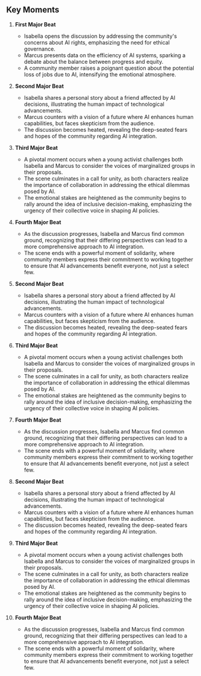 ## Key Moments
1. **First Major Beat**
   - Isabella opens the discussion by addressing the community's concerns about AI rights, emphasizing the need for ethical governance.
   - Marcus presents data on the efficiency of AI systems, sparking a debate about the balance between progress and equity.
   - A community member raises a poignant question about the potential loss of jobs due to AI, intensifying the emotional atmosphere.

2. **Second Major Beat**
   - Isabella shares a personal story about a friend affected by AI decisions, illustrating the human impact of technological advancements.
   - Marcus counters with a vision of a future where AI enhances human capabilities, but faces skepticism from the audience.
   - The discussion becomes heated, revealing the deep-seated fears and hopes of the community regarding AI integration.

3. **Third Major Beat**
   - A pivotal moment occurs when a young activist challenges both Isabella and Marcus to consider the voices of marginalized groups in their proposals.
   - The scene culminates in a call for unity, as both characters realize the importance of collaboration in addressing the ethical dilemmas posed by AI.
   - The emotional stakes are heightened as the community begins to rally around the idea of inclusive decision-making, emphasizing the urgency of their collective voice in shaping AI policies. 

4. **Fourth Major Beat**
   - As the discussion progresses, Isabella and Marcus find common ground, recognizing that their differing perspectives can lead to a more comprehensive approach to AI integration. 
   - The scene ends with a powerful moment of solidarity, where community members express their commitment to working together to ensure that AI advancements benefit everyone, not just a select few.

2. **Second Major Beat**
   - Isabella shares a personal story about a friend affected by AI decisions, illustrating the human impact of technological advancements.
   - Marcus counters with a vision of a future where AI enhances human capabilities, but faces skepticism from the audience.
   - The discussion becomes heated, revealing the deep-seated fears and hopes of the community regarding AI integration.

3. **Third Major Beat**
   - A pivotal moment occurs when a young activist challenges both Isabella and Marcus to consider the voices of marginalized groups in their proposals.
   - The scene culminates in a call for unity, as both characters realize the importance of collaboration in addressing the ethical dilemmas posed by AI.
   - The emotional stakes are heightened as the community begins to rally around the idea of inclusive decision-making, emphasizing the urgency of their collective voice in shaping AI policies. 

4. **Fourth Major Beat**
   - As the discussion progresses, Isabella and Marcus find common ground, recognizing that their differing perspectives can lead to a more comprehensive approach to AI integration. 
   - The scene ends with a powerful moment of solidarity, where community members express their commitment to working together to ensure that AI advancements benefit everyone, not just a select few.

2. **Second Major Beat**
   - Isabella shares a personal story about a friend affected by AI decisions, illustrating the human impact of technological advancements.
   - Marcus counters with a vision of a future where AI enhances human capabilities, but faces skepticism from the audience.
   - The discussion becomes heated, revealing the deep-seated fears and hopes of the community regarding AI integration.

3. **Third Major Beat**
   - A pivotal moment occurs when a young activist challenges both Isabella and Marcus to consider the voices of marginalized groups in their proposals.
   - The scene culminates in a call for unity, as both characters realize the importance of collaboration in addressing the ethical dilemmas posed by AI.
   - The emotional stakes are heightened as the community begins to rally around the idea of inclusive decision-making, emphasizing the urgency of their collective voice in shaping AI policies. 

4. **Fourth Major Beat**
   - As the discussion progresses, Isabella and Marcus find common ground, recognizing that their differing perspectives can lead to a more comprehensive approach to AI integration. 
   - The scene ends with a powerful moment of solidarity, where community members express their commitment to working together to ensure that AI advancements benefit everyone, not just a select few.
